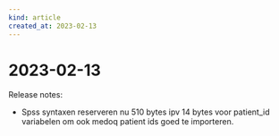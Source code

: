 ```yaml
---
kind: article
created_at: 2023-02-13
---
```


# 2023-02-13

Release notes:

* Spss syntaxen reserveren nu 510 bytes ipv 14 bytes voor patient_id variabelen om ook medoq patient ids goed te importeren.
